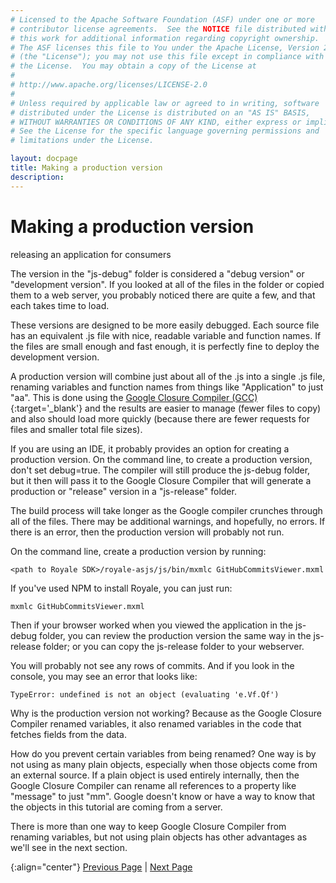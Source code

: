 ```yaml
---
# Licensed to the Apache Software Foundation (ASF) under one or more
# contributor license agreements.  See the NOTICE file distributed with
# this work for additional information regarding copyright ownership.
# The ASF licenses this file to You under the Apache License, Version 2.0
# (the "License"); you may not use this file except in compliance with
# the License.  You may obtain a copy of the License at
# 
# http://www.apache.org/licenses/LICENSE-2.0
# 
# Unless required by applicable law or agreed to in writing, software
# distributed under the License is distributed on an "AS IS" BASIS,
# WITHOUT WARRANTIES OR CONDITIONS OF ANY KIND, either express or implied.
# See the License for the specific language governing permissions and
# limitations under the License.

layout: docpage
title: Making a production version
description: 
---
```


# Making a production version

releasing an application for consumers

The version in the "js-debug" folder is considered a "debug version" or "development version".  If you looked at all of the files in the folder or copied them to a web server, you probably noticed there are quite a few, and that each takes time to load.

These versions are designed to be more easily debugged. Each source file has an equivalent .js file with nice, readable variable and function names. If the files are small enough and fast enough, it is perfectly fine to deploy the development version.

A production version will combine just about all of the .js into a single .js file, renaming variables and function names from things like "Application" to just "aa". This is done using the [Google Closure Compiler (GCC)](https://developers.google.com/closure/compiler/){:target='_blank'} and the results are easier to manage (fewer files to copy) and also should load more quickly (because there are fewer requests for files and smaller total file sizes).

If you are using an IDE, it probably provides an option for creating a production version. On the command line, to create a production version, don't set debug=true. The compiler will still produce the js-debug folder, but it then will pass it to the Google Closure Compiler that will generate a production or "release" version in a "js-release" folder. 

The build process will take longer as the Google compiler crunches through all of the files.  There may be additional warnings, and hopefully, no errors.  If there is an error, then the production version will probably not run.

On the command line, create a production version by running:

`<path to Royale SDK>/royale-asjs/js/bin/mxmlc GitHubCommitsViewer.mxml`

If you've used NPM to install Royale, you can just run:

`mxmlc GitHubCommitsViewer.mxml`

Then if your browser worked when you viewed the application in the js-debug folder, you can review the production version the same way in the js-release folder; or you can copy the js-release folder to your webserver.

You will probably not see any rows of commits.  And if you look in the console, you may see an error that looks like:

`TypeError: undefined is not an object (evaluating 'e.Vf.Qf')`

Why is the production version not working? Because as the Google Closure Compiler renamed variables, it also renamed variables in the code that fetches fields from the data.

How do you prevent certain variables from being renamed?  One way is by not using as many plain objects, especially when those objects come from an external source. If a plain object is used entirely internally, then the Google Closure Compiler can rename all references to a property like "message" to just "mm". Google doesn't know or have a way to know that the objects in this tutorial are coming from a server.  

There is more than one way to keep Google Closure Compiler from renaming variables, but not using plain objects has other advantages as we'll see in the next section.

{:align="center"}
[Previous Page](create-an-application/application-tutorial/security.html) \| [Next Page](create-an-application/application-tutorial/value-objects.html)
